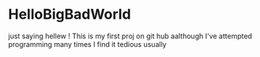 # HelloBigBadWorld
just saying hellew !
This is my first proj on git hub aalthough I've attempted programming many times I find it tedious usually

